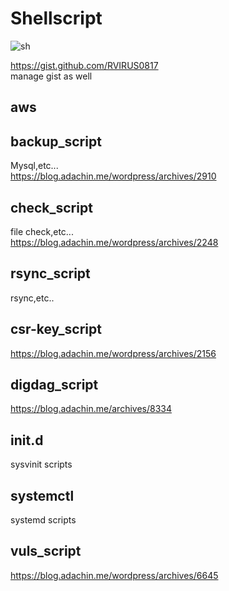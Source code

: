 # Shellscript  

![sh](https://user-images.githubusercontent.com/5633085/37886922-7f223592-30f9-11e8-8668-c795f30da7b6.png)

https://gist.github.com/RVIRUS0817  
manage gist as well   

## aws

## backup_script  

Mysql,etc...   
https://blog.adachin.me/wordpress/archives/2910  

## check_script  

file check,etc...  
https://blog.adachin.me/wordpress/archives/2248  

## rsync_script  

rsync,etc..  

## csr-key_script  

https://blog.adachin.me/wordpress/archives/2156  

## digdag_script    

https://blog.adachin.me/archives/8334

## init.d  

sysvinit scripts  

## systemctl 

systemd scripts  

## vuls_script  

https://blog.adachin.me/wordpress/archives/6645  
